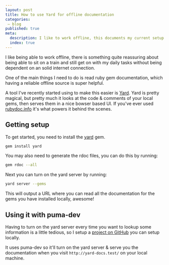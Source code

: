 ```yaml
---
layout: post
title: How to use Yard for offline documentation
categories:
 – blog
published: true
meta:
  description: I like to work offline, this documents my current setup & how I'm using puma-dev to make it effortless.
  index: true
---
```


I like being able to work offline, there is something quite reassuring about being able to sit on a train and still get on with my daily tasks without being dependent on an solid internet connection.

One of the main things I need to do is read ruby gem documentation, which having a reliable offline source is super helpful.

A tool I've recently started using to make this easier is [Yard](https://yardoc.org/). Yard is pretty magical, but pretty much it looks at the code & comments of your local gems, then serves them in a nice bowser based UI. If you've ever used [rubydoc.info](https://rubydoc.info/) it's what powers it behind the scenes.

## Getting setup

To get started, you need to install the [yard](https://github.com/lsegal/yard) gem.

```bash
gem install yard
```

You may also need to generate the rdoc files, you can do this by running:

```bash
gem rdoc --all
```

Next you can turn on the yard server by running:

```bash
yard server --gems
```

This will output a URL where you can read all the documentation for the gems you have installed locally, awesome!

## Using it with puma-dev

Having to turn on the yard server every time you want to lookup some information is a little tedious, so I setup a [project on GitHub](https://github.com/MikeRogers0/Yard-Docs) you can setup locally.

It uses puma-dev so it'll turn on the yard server & serve you the documentation when you visit `http://yard-docs.test/` on your local machine.
